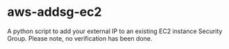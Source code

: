aws-addsg-ec2
=============

A python script to add your external IP to an existing EC2 instance Security Group.  Please note, no verification has been done.

